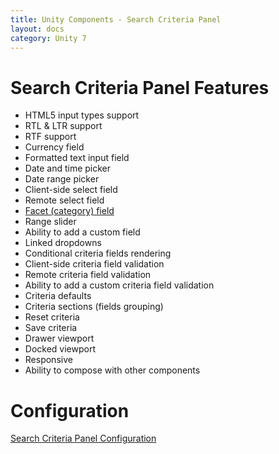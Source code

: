 ```yaml
---
title: Unity Components - Search Criteria Panel
layout: docs
category: Unity 7
---
```

# Search Criteria Panel Features

- HTML5 input types support
- RTL & LTR support
- RTF support 
- Currency field
- Formatted text input field
- Date and time picker
- Date range picker
- Client-side select field
- Remote select field
- [Facet (category) field](search-criteria-panel/facet-category-field)
- Range slider
- Ability to add a custom field
- Linked dropdowns 
- Conditional criteria fields rendering
- Client-side criteria field validation
- Remote criteria field validation 
- Ability to add a custom criteria field validation
- Criteria defaults
- Criteria sections (fields grouping)
- Reset criteria
- Save criteria
- Drawer viewport
- Docked viewport
- Responsive
- Ability to compose with other components

# Configuration

[Search Criteria Panel Configuration](../configuration/search-criteria-panel)